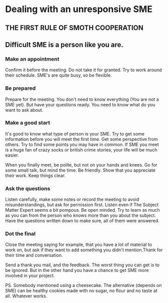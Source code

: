 # Dealing with an unresponsive SME

## **THE FIRST RULE OF SMOTH COOPERATION**
## Difficult SME is a person like you are.



###  **Make an appointment**
Confirm it before the meeting. Do not take it for granted. Try to work around their schedule. SME's are quite busy, so be flexible.


### **Be prepared**
Prepare for the meeting. You don't need to know everything (You are not a SME yet). But have your questions ready. You need to know what do you want to ask about. 
 
### **Make a good start**
It's good to know what type of person is your SME. Try to get some information before you will meet the first time. Get some perspective from others. Try to find some points you may have in common. If SME you meet is a huge fan of crazy socks or british crime stories, your life will be much easier. 


When you finally meet, be polite, but not on your hands and knees. Go for some small talk, but mind the time. Be friendly. Show that you appreciate their work. Keep things clear.


### **Ask the questions**

Listen carefully, make some notes or record the meeting to avoid misunderstandings, but ask for permission first. Listen even if The Subject Matter Expert seems a bit pompous. Be open minded. Try to learn as much as you can from the person who knows more than you about the subject. Have the questions written down to make sure, all of them were answered.

### **Dot the final** 
 
Close the meeting saying for example, that you have a lot of material to work on, but ask if they want to add something you didn't mention.Thank for their time and conversation. 

Send a thank you mail, and the feedback. The worst thing you can get is to be ignored. But in the other hand you have a chance to get SME more involved in your project. 


PS. Somebody mentioned using a cheesecake. The alternative (depends on SME) can be healthy cookies made with no sugar, no flour and no taste at all. Whatever works.


